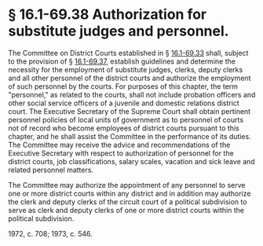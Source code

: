 # § 16.1-69.38 Authorization for substitute judges and personnel.

<p>The Committee on District Courts established in § <a href='http://law.lis.virginia.gov/vacode/16.1-69.33/'>16.1-69.33</a> shall, subject to the provision of § <a href='http://law.lis.virginia.gov/vacode/16.1-69.37/'>16.1-69.37</a>, establish guidelines and determine the necessity for the employment of substitute judges, clerks, deputy clerks and all other personnel of the district courts and authorize the employment of such personnel by the courts. For purposes of this chapter, the term "personnel," as related to the courts, shall not include probation officers and other social service officers of a juvenile and domestic relations district court. The Executive Secretary of the Supreme Court shall obtain pertinent personnel policies of local units of government as to personnel of courts not of record who become employees of district courts pursuant to this chapter, and he shall assist the Committee in the performance of its duties. The Committee may receive the advice and recommendations of the Executive Secretary with respect to authorization of personnel for the district courts, job classifications, salary scales, vacation and sick leave and related personnel matters.</p><p>The Committee may authorize the appointment of any personnel to serve one or more district courts within any district and in addition may authorize the clerk and deputy clerks of the circuit court of a political subdivision to serve as clerk and deputy clerks of one or more district courts within the political subdivision.</p><p>1972, c. 708; 1973, c. 546.</p>